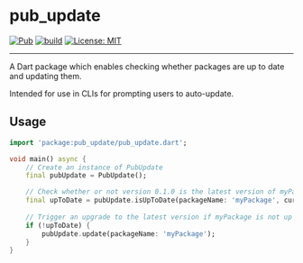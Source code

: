 # pub_update

[![Pub](https://img.shields.io/badge/pub__update-v0.1.0-orange)](https://pub.dev/packages/pub_update)
[![build](https://github.com/VeryGoodOpenSource/pub_update/actions/workflows/pub_update.yaml/badge.svg?branch=main)](https://github.com/VeryGoodOpenSource/pub_update/actions/workflows)
[![License: MIT][license_badge]][license_link]

---

A Dart package which enables checking whether packages are up to date and updating them.

Intended for use in CLIs for prompting users to auto-update.

## Usage

```dart
import 'package:pub_update/pub_update.dart';

void main() async {
    // Create an instance of PubUpdate
    final pubUpdate = PubUpdate();

    // Check whether or not version 0.1.0 is the latest version of myPackage
    final upToDate = pubUpdate.isUpToDate(packageName: 'myPackage', currentVersion: '0.1.0'); 
    
    // Trigger an upgrade to the latest version if myPackage is not up to date
    if (!upToDate) {
        pubUpdate.update(packageName: 'myPackage');
    }
}
```

[license_badge]: https://img.shields.io/badge/license-MIT-blue.svg
[license_link]: https://opensource.org/licenses/MIT
[very_good_analysis_badge]: https://img.shields.io/badge/style-very_good_analysis-B22C89.svg
[very_good_analysis_link]: https://pub.dev/packages/very_good_analysis